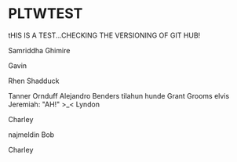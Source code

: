 # PLTWTEST
tHIS IS A TEST...CHECKING THE VERSIONING OF GIT HUB!

Samriddha Ghimire

Gavin

Rhen Shadduck

Tanner Ornduff
Alejandro Benders
tilahun hunde
Grant Grooms
elvis
Jeremiah: "AH!" >_<
Lyndon

Charley


najmeldin
Bob



Charley


